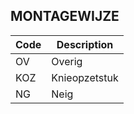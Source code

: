 ## MONTAGEWIJZE				
				
|	Code	|	Description	|
|	---	|	---	|
|	OV	|	Overig	|
|	KOZ	|	Knieopzetstuk	|
|	NG	|	Neig	|
